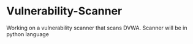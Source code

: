 # Vulnerability-Scanner
Working on a vulnerability scanner that scans DVWA.
Scanner will be in python language
